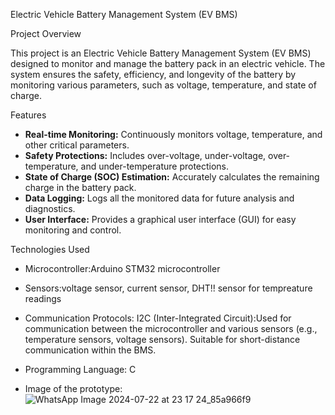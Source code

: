  Electric Vehicle Battery Management System (EV BMS)

 Project Overview

This project is an Electric Vehicle Battery Management System (EV BMS) designed to monitor and manage the battery pack in an electric vehicle. The system ensures the safety, efficiency, and longevity of the battery by monitoring various parameters, such as voltage, temperature, and state of charge.

 Features

- **Real-time Monitoring:** Continuously monitors voltage, temperature, and other critical parameters.
- **Safety Protections:** Includes over-voltage, under-voltage, over-temperature, and under-temperature protections.
- **State of Charge (SOC) Estimation:** Accurately calculates the remaining charge in the battery pack.
- **Data Logging:** Logs all the monitored data for future analysis and diagnostics.
- **User Interface:** Provides a graphical user interface (GUI) for easy monitoring and control.

 Technologies Used

- Microcontroller:Arduino STM32 microcontroller
- Sensors:voltage sensor, current sensor, DHT!! sensor for tempreature readings
- Communication Protocols:
     I2C (Inter-Integrated Circuit):Used for communication between the microcontroller and various sensors (e.g., temperature sensors, voltage sensors).
                                    Suitable for short-distance communication within the BMS.
- Programming Language: C

- Image of the prototype:![WhatsApp Image 2024-07-22 at 23 17 24_85a966f9](https://github.com/user-attachments/assets/201e2c49-d9c3-4142-9a28-197cf6fece0e)




